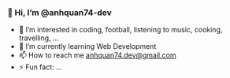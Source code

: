 ### 👋 Hi, I’m @anhquan74-dev

- 👀 I’m interested in coding, football, listening to music, cooking, travelling, ...
- 🌱 I’m currently learning Web Development
- 📫 How to reach me anhquan74.dev@gmail.com
- ⚡ Fun fact: ...
<!---
anhquan74-dev/anhquan74-dev is a ✨ special ✨ repository because its `README.md` (this file) appears on your GitHub profile.
You can click the Preview link to take a look at your changes.
--->
